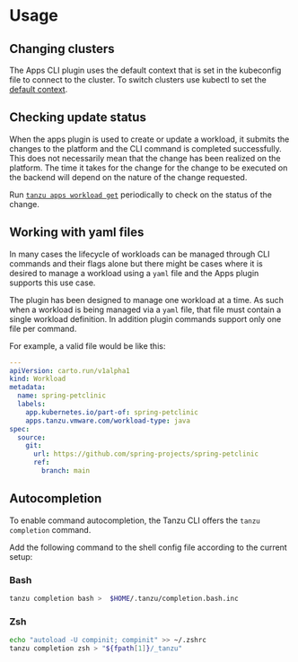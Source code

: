 # Usage

## <a id='changing-clusters'></a> Changing clusters

The Apps CLI plugin uses the default context that is set in the kubeconfig file to connect to the cluster. To switch clusters use kubectl to set the [default context](https://kubernetes.io/docs/tasks/access-application-cluster/configure-access-multiple-clusters/).


## <a id='checking-update-status'></a>Checking update status

When the apps plugin is used to create or update a workload, it submits the changes to the platform and the CLI command is completed successfully. This does not necessarily mean that the change has been realized on the platform. The time it takes for the change for the change to be executed on the backend will depend on the nature of the change requested.

Run [`tanzu apps workload get`](command-reference/tanzu_apps_workload_get.md) periodically to check on the status of the change.

## <a id='yaml-files'></a>Working with yaml files

In many cases the lifecycle of workloads can be managed through CLI commands and their flags alone but there might be cases where it is desired to manage a workload using a `yaml` file and the Apps plugin supports this use case. 

The plugin has been designed to manage one workload at a time. As such when a workload is being managed via a `yaml` file, that file must contain a single workload definition. In addition plugin commands support only one file per command.

For example, a valid file would be like this:

```yaml
---
apiVersion: carto.run/v1alpha1
kind: Workload
metadata:
  name: spring-petclinic
  labels:
    app.kubernetes.io/part-of: spring-petclinic
    apps.tanzu.vmware.com/workload-type: java
spec:
  source:
    git:
      url: https://github.com/spring-projects/spring-petclinic
      ref:
        branch: main
```
## <a id='autocompletion'></a>Autocompletion

To enable command autocompletion, the Tanzu CLI offers the `tanzu completion` command.

Add the following command to the shell config file according to the current setup:

### Bash

```bash
tanzu completion bash >  $HOME/.tanzu/completion.bash.inc
```

### Zsh

```sh
echo "autoload -U compinit; compinit" >> ~/.zshrc
tanzu completion zsh > "${fpath[1]}/_tanzu"
```